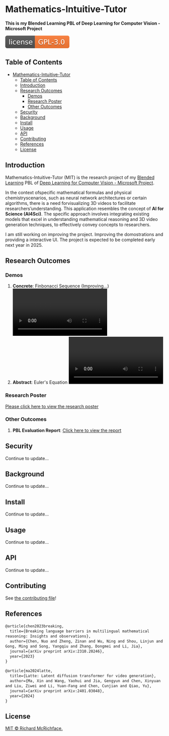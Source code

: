 # Mathematics-Intuitive-Tutor

**This is my Blended Learning PBL of Deep Learning for Computer Vision - Microsoft Project**

[![license](img/NetworkSecurity2024.svg)](https://github.com/ErwinZhou/NetworkSecurity2024/blob/main/LICENSE)  

## Table of Contents
- [Mathematics-Intuitive-Tutor](#mathematics-intuitive-tutor)
  - [Table of Contents](#table-of-contents)
  - [Introduction](#introduction)
  - [Research Outcomes](#research-outcomes)
    - [Demos](#demos)
    - [Research Poster](#research-poster)
    - [Other Outcomes](#other-outcomes)
  - [Security](#security)
  - [Background](#background)
  - [Install](#install)
  - [Usage](#usage)
  - [API](#api)
  - [Contributing](#contributing)
  - [References](#references)
  - [License](#license)

## Introduction
Mathematics-Intuitive-Tutor (MIT) is the research project of my [Blended Learning](https://www.blendedlearn.org/) PBL of [Deep Learning for Computer Vision - Microsoft Project](https://www.blendedlearn.org/pbl/deep-learning-for-computer-vision---microsoft-project). 

In the context ofspecific mathematical formulas and physical chemistryscenarios, such as neural network architectures or certain algorithms, there is a need forvisualizing 3D videos to facilitate researchers’understanding. This application resembles the concept of **AI for Science (AI4Sci)**. The specific approach involves integrating existing models that excel in understanding mathematical reasoning and 3D video generation techniques, to effectively convey concepts to researchers.

I am still working on improving the project. Improving the domostrations and providing a interactive UI. The project is expected to be completed early next year in 2025.
## Research Outcomes
### Demos
1. **Concrete**: Finbonacci Sequence (Improving...)
   <video controls src="https://github.com/user-attachments/assets/2c77eeeb-a548-47d7-a67e-15190652ab57" title="https"></video> 
2. **Abstract**: Euler's Equation
   <video controls src="https://github.com/user-attachments/assets/c52ab615-f3dc-4728-8b3e-635361346687" title="https"></video> 
###  Research Poster

[Please click here to view the research poster](outcomes/ResearchPoster.pdf)

### Other Outcomes
1. **PBL Evaluation Report**: [Click here to view the report](outcomes/Certificate/YuchenZhou-MicrosoftProjectStudentPBLEvaluationReport.pdf)
## Security

Continue to update...

## Background

Continue to update...

## Install

Continue to update...

## Usage

Continue to update...

## API

Continue to update...

## Contributing

See [the contributing file](CONTRIBUTING.md)!

## References
```
@article{chen2023breaking,
  title={Breaking language barriers in multilingual mathematical reasoning: Insights and observations},
  author={Chen, Nuo and Zheng, Zinan and Wu, Ning and Shou, Linjun and Gong, Ming and Song, Yangqiu and Zhang, Dongmei and Li, Jia},
  journal={arXiv preprint arXiv:2310.20246},
  year={2023}
}
```

```
@article{ma2024latte,
  title={Latte: Latent diffusion transformer for video generation},
  author={Ma, Xin and Wang, Yaohui and Jia, Gengyun and Chen, Xinyuan and Liu, Ziwei and Li, Yuan-Fang and Chen, Cunjian and Qiao, Yu},
  journal={arXiv preprint arXiv:2401.03048},
  year={2024}
}
```



## License

[MIT © Richard McRichface.](../LICENSE)

